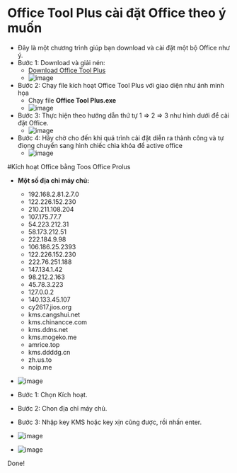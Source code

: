 # Office Tool Plus cài đặt Office theo ý muốn
- Đây là một chương trình giúp bạn download và cài đặt một bộ Office như ý.
- Bước 1: Download và giải nén:
  - [Download Office Tool Plus](https://otp.landian.vip/en-us/download.html#google_vignette)
  - ![image](https://github.com/user-attachments/assets/21764d49-7527-49f9-8665-782a9c32d742)
- Bước 2: Chạy file kích hoạt Office Tool Plus với giao diện như ảnh minh họa
  - Chạy file **Office Tool Plus.exe**
  - ![image](https://github.com/user-attachments/assets/417e5903-3942-4260-a10c-4421de7190fd)
- Bước 3: Thực hiện theo hướng dẫn thứ tự 1 ⇒ 2 ⇒ 3 như hình dưới để cài đặt Office. 
  - ![image](https://github.com/user-attachments/assets/58bb4a1d-802f-47bf-ac6f-f7002c2521cc)
- Bước 4: Hãy chờ cho đến khi quá trình cài đặt diễn ra thành công và tự điọng chuyển sang hình chiếc chìa khóa để active office
  - ![image](https://github.com/user-attachments/assets/9ed38384-d9f3-448f-8a6f-ab8e51e39f8e)

#Kích hoạt Office bằng Toos Office Prolus

- **Một số địa chỉ máy chủ:**
  -  192.168.2.81.2.7.0
  -  122.226.152.230
  -  210.211.108.204
  -  107.175.77.7
  -  54.223.212.31
  -  58.173.212.51
  -  222.184.9.98
  -  106.186.25.2393
  -  122.226.152.230
  -  222.76.251.188
  -  147.134.1.42
  -  98.212.2.163
  -  45.78.3.223
  -  127.0.0.2
  -  140.133.45.107
  -  cy2617.jios.org
  -  kms.cangshui.net
  -  kms.chinancce.com
  -  kms.ddns.net
  -  kms.mogeko.me
  -  amrice.top
  -  kms.ddddg.cn
  -  zh.us.to
  -  noip.me

- ![image](https://github.com/user-attachments/assets/1587ad4c-bd38-4d01-9060-af9f9a1d83de)
- Bước 1: Chọn Kích hoạt.
- Bước 2: Chon địa chỉ máy chủ.
- Bước 3: Nhập key KMS hoặc key xịn cũng được, rồi nhấn enter.
- ![image](https://github.com/user-attachments/assets/07adfe24-a187-4503-84a0-b6e0b4229da6)
- ![image](https://github.com/user-attachments/assets/9b8228fd-9d54-4ef3-8314-e207cf5bee15)

Done!

